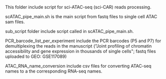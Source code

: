 This folder include script for sci-ATAC-seq (sci-CAR) reads processing.

scATAC_pipe_main.sh is the main script from fastq files to single cell ATAC sam files.

sub_script folder include script called in scATAC_pipe_main.sh.

PCR_barcode_list_per_experiment include the PCR barcodes (P5 and P7) for demultiplexing the reads in the manuscript ("Joint profiling of chromatin accessibility and gene expression in thousands of single cells"; fastq files uploaded to GEO: GSE117089)

ATAC_RNA_name_conversion include csv files for converting ATAC-seq names to a the corresponding RNA-seq names.
